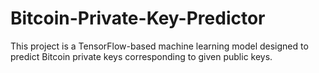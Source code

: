 # Bitcoin-Private-Key-Predictor
This project is a TensorFlow-based machine learning model designed to predict Bitcoin private keys corresponding to given public keys.
